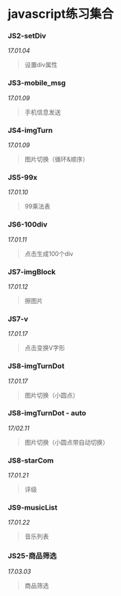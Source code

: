 # javascript练习集合
### JS2-setDiv
*17.01.04*
> 设置div属性

### JS3-mobile_msg
*17.01.09*
> 手机信息发送

### JS4-imgTurn
*17.01.09*
> 图片切换（循环&顺序）

### JS5-99x
*17.01.10*
> 99乘法表

### JS6-100div
*17.01.11*
> 点击生成100个div

### JS7-imgBlock
*17.01.12*
> 擦图片

### JS7-v
*17.01.17*
> 点击变换V字形

### JS8-imgTurnDot
*17.01.17* 
> 图片切换（小圆点）

### JS8-imgTurnDot - auto
*17/02.11* 
> 图片切换（小圆点带自动切换）

### JS8-starCom
*17.01.21*
> 评级

### JS9-musicList
*17.01.22*
> 音乐列表

### JS25-商品筛选

*17.03.03*

> 商品筛选